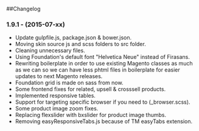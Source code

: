 ##Changelog

### 1.9.1 - (2015-07-xx)
 - Update gulpfile.js, package.json & bower.json.
 - Moving skin source js and scss folders to src folder.
 - Cleaning unnecessary files.
 - Using Foundation's default font "Helvetica Neue" instead of Firasans.
 - Rewriting boilerplate in order to use existing Magento classes as much as we can so we can have less phtml files in boilerplate for easier updates to next Magento releases. 
 - Foundation grid is made on sass from now. 
 - Some frontend fixes for related, upsell & crosssell products.
 - Implemented responsive tables.
 - Support for targeting specific browser if you need to (_browser.scss).
 - Some product image zoom fixes.
 - Replacing flexslider with bxslider for product image thumbs.
 - Removing easyResponsiveTabs.js because of TM easyTabs extension.
